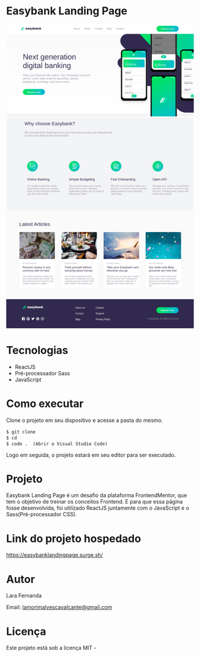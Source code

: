 # Easybank Landing Page

<div>
    <img src = './src/assets/image1.png' />
    <img src = './src/assets/image2.png' />
    <img src = './src/assets/image3.png' />
    <img src = './src/assets/image4.png' />
</div>

# Tecnologias

<ul>
    <li>ReactJS</li>
    <li>Pré-processador Sass</li>
    <li>JavaScript</li>
</ul>

# Como executar

Clone o projeto em seu dispositivo e acesse a pasta do mesmo.

```
$ git clone 
$ cd 
$ code .  (Abrir o Visual Studio Code)
```

Logo em seguida, o projeto estará em seu editor para ser executado.

# Projeto

Easybank Landing Page é um desafio da plataforma FrontendMentor, que tem o objetivo de treinar os conceitos Frontend. E para que essa página fosse desenvolvida, foi utilizado ReactJS juntamente com o JavaScript e o Sass(Pré-processador CSS).

# Link do projeto hospedado

https://easybanklandingpage.surge.sh/

# Autor

Lara Fernanda

Email: lamorimalvescavalcante@gmail.com

# Licença

Este projeto está sob a licença MIT -